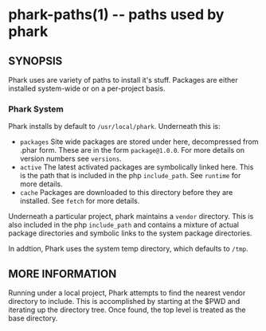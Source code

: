 phark-paths(1) -- paths used by phark
=====================================

## SYNOPSIS

Phark uses are variety of paths to install it's stuff. Packages are
either installed system-wide or on a per-project basis. 

### Phark System

Phark installs by default to `/usr/local/phark`. Underneath this is:

* `packages`
  Site wide packages are stored under here, decompressed from .phar form. These are in the form
	`package@1.0.0`. For more details on version numbers see `versions`.
* `active`
	The latest activated packages are symbolically linked here. This is the path that is included
	in the php `include_path`. See `runtime` for more details.
* `cache` 
  Packages are downloaded to this directory before they are installed. See `fetch` for more details.

Underneath a particular project, phark maintains a `vendor` directory. This is also included in
the php `include_path` and contains a mixture of actual package directories and symbolic links to
the system package directories.

In addtion, Phark uses the system temp directory, which defaults to `/tmp`. 

## MORE INFORMATION

Running under a local project, Phark attempts to find the nearest vendor directory to include. This
is accomplished by starting at the $PWD and iterating up the directory tree. Once found, the top level
is treated as the base directory.



